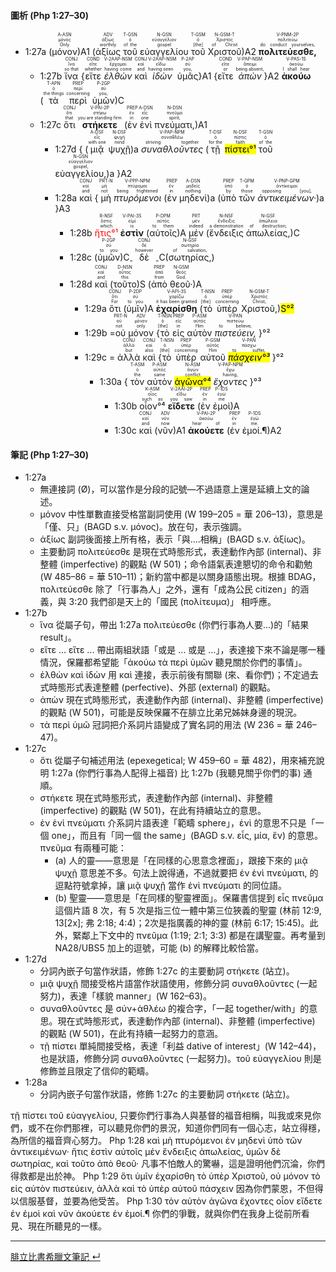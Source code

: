 #### 圖析 (Php 1:27–30)

- <rt>1:27a</rt> (<RUBY><ruby><ruby>μόνον<rt>Only</rt></ruby><rt>μόνος</rt></ruby><rt>A-ASN</rt></RUBY>)A1 (<RUBY><ruby><ruby>ἀξίως<rt>worthily</rt></ruby><rt>ἀξίως</rt></ruby><rt>ADV</rt></RUBY> <RUBY><ruby><ruby>τοῦ<rt>of the</rt></ruby><rt>ὁ</rt></ruby><rt>T-GSN</rt></RUBY> <RUBY><ruby><ruby>εὐαγγελίου<rt>gospel</rt></ruby><rt>εὐαγγέλιον</rt></ruby><rt>N-GSN</rt></RUBY> <RUBY><ruby><ruby>τοῦ<rt>[the]</rt></ruby><rt>ὁ</rt></ruby><rt>T-GSM</rt></RUBY> <RUBY><ruby><ruby>Χριστοῦ<rt>of Christ</rt></ruby><rt>Χριστός</rt></ruby><rt>N-GSM-T</rt></RUBY>)A2 <RUBY><ruby><ruby>**πολιτεύεσθε,**<rt>do conduct yourselves,</rt></ruby><rt>πολιτεύω</rt></ruby><rt>V-PNM-2P</rt></RUBY> 
	- <rt>1:27b</rt> <RUBY><ruby><ruby>ἵνα<rt>so that</rt></ruby><rt>ἵνα</rt></ruby><rt>CONJ</rt></RUBY> {<RUBY><ruby><ruby>εἴτε<rt>whether</rt></ruby><rt>εἴτε</rt></ruby><rt>COND</rt></RUBY> <RUBY><ruby><ruby>*ἐλθὼν*<rt>having come</rt></ruby><rt>ἔρχομαι</rt></ruby><rt>V-2AAP-NSM</rt></RUBY> <RUBY><ruby><ruby>καὶ<rt>and</rt></ruby><rt>καί</rt></ruby><rt>CONJ</rt></RUBY> <RUBY><ruby><ruby>*ἰδὼν*<rt>having seen</rt></ruby><rt>εἴδω</rt></ruby><rt>V-2AAP-NSM</rt></RUBY> <RUBY><ruby><ruby>ὑμᾶς<rt>you,</rt></ruby><rt>σύ</rt></ruby><rt>P-2AP</rt></RUBY>}A1 {<RUBY><ruby><ruby>εἴτε<rt>or</rt></ruby><rt>εἴτε</rt></ruby><rt>COND</rt></RUBY> <RUBY><ruby><ruby>*ἀπὼν*<rt>being absent,</rt></ruby><rt>ἄπειμι</rt></ruby><rt>V-PAP-NSM</rt></RUBY>}A2 <RUBY><ruby><ruby>**ἀκούω**<rt>I shall hear</rt></ruby><rt>ἀκούω</rt></ruby><rt>V-PAS-1S</rt></RUBY> (<RUBY><ruby><ruby>τὰ<rt>the things</rt></ruby><rt>ὁ</rt></ruby><rt>T-APN</rt></RUBY> <RUBY><ruby><ruby>περὶ<rt>concerning</rt></ruby><rt>περί</rt></ruby><rt>PREP</rt></RUBY> <RUBY><ruby><ruby>ὑμῶν<rt>you,</rt></ruby><rt>σύ</rt></ruby><rt>P-2GP</rt></RUBY>)C 
	- <rt>1:27c</rt> <RUBY><ruby><ruby>ὅτι<rt>that</rt></ruby><rt>ὅτι</rt></ruby><rt>CONJ</rt></RUBY> <RUBY><ruby><ruby>**στήκετε**<rt>you are standing firm</rt></ruby><rt>στήκω</rt></ruby><rt>V-PAI-2P</rt></RUBY> (<RUBY><ruby><ruby>ἐν<rt>in</rt></ruby><rt>ἐν</rt></ruby><rt>PREP</rt></RUBY> <RUBY><ruby><ruby>ἑνὶ<rt>one</rt></ruby><rt>εἷς</rt></ruby><rt>A-DSN</rt></RUBY> <RUBY><ruby><ruby>πνεύματι,<rt>spirit,</rt></ruby><rt>πνεῦμα</rt></ruby><rt>N-DSN</rt></RUBY>)A1
		- <rt>1:27d</rt> { <rt>(</rt><RUBY><ruby><ruby>μιᾷ<rt>with one</rt></ruby><rt>εἷς</rt></ruby><rt>A-DSF</rt></RUBY> <RUBY><ruby><ruby>ψυχῇ<rt>mind</rt></ruby><rt>ψυχή</rt></ruby><rt>N-DSF</rt></RUBY><rt>)a</rt> <RUBY><ruby><ruby>*συναθλοῦντες*<rt>striving together</rt></ruby><rt>συναθλέω</rt></ruby><rt>V-PAP-NPM</rt></RUBY> (<RUBY><ruby><ruby>τῇ<rt>for the</rt></ruby><rt>ὁ</rt></ruby><rt>T-DSF</rt></RUBY> <RUBY><ruby><ruby><mark>πίστει°¹</mark><rt>faith</rt></ruby><rt>πίστις</rt></ruby><rt>N-DSF</rt></RUBY> <RUBY><ruby><ruby>τοῦ<rt>of the</rt></ruby><rt>ὁ</rt></ruby><rt>T-GSN</rt></RUBY> <RUBY><ruby><ruby>εὐαγγελίου,<rt>gospel,</rt></ruby><rt>εὐαγγέλιον</rt></ruby><rt>N-GSN</rt></RUBY><rt>)a</rt> }A2
		-  <rt>1:28a</rt> <RUBY><ruby><ruby>καὶ<rt>and</rt></ruby><rt>καί</rt></ruby><rt>CONJ</rt></RUBY> { <RUBY><ruby><ruby>μὴ<rt>not</rt></ruby><rt>μή</rt></ruby><rt>PRT-N</rt></RUBY> <RUBY><ruby><ruby>*πτυρόμενοι*<rt>being frightened</rt></ruby><rt>πτύρομαι</rt></ruby><rt>V-PPP-NPM</rt></RUBY> <rt>(</rt><RUBY><ruby><ruby>ἐν<rt>in</rt></ruby><rt>ἐν</rt></ruby><rt>PREP</rt></RUBY> <RUBY><ruby><ruby>μηδενὶ<rt>nothing</rt></ruby><rt>μηδείς</rt></ruby><rt>A-DSN</rt></RUBY><rt>)a</rt> <rt>(</rt><RUBY><ruby><ruby>ὑπὸ<rt>by</rt></ruby><rt>ὑπό</rt></ruby><rt>PREP</rt></RUBY> <RUBY><ruby><ruby>τῶν<rt>those</rt></ruby><rt>ὁ</rt></ruby><rt>T-GPM</rt></RUBY> <RUBY><ruby><ruby>*ἀντικειμένων·*<rt>opposing [you],</rt></ruby><rt>ἀντίκειμαι</rt></ruby><rt>V-PNP-GPM</rt></RUBY><rt>)a</rt> }A3
			- <rt>1:28b</rt> <RUBY><ruby><ruby><font color='red'>ἥτις°¹</font><rt>which</rt></ruby><rt>ὅστις</rt></ruby><rt>R-NSF</rt></RUBY> <RUBY><ruby><ruby>**ἐστὶν**<rt>is</rt></ruby><rt>εἰμί</rt></ruby><rt>V-PAI-3S</rt></RUBY> (<RUBY><ruby><ruby>αὐτοῖς<rt>to them</rt></ruby><rt>αὐτός</rt></ruby><rt>P-DPM</rt></RUBY>)A <RUBY><ruby><ruby>μέν<rt>indeed</rt></ruby><rt>μέν</rt></ruby><rt>PRT</rt></RUBY> (<RUBY><ruby><ruby>ἔνδειξις<rt>a demonstration</rt></ruby><rt>ἔνδειξις</rt></ruby><rt>N-NSF</rt></RUBY> <RUBY><ruby><ruby>ἀπωλείας,<rt>of destruction;</rt></ruby><rt>ἀπώλεια</rt></ruby><rt>N-GSF</rt></RUBY>)C 
			- <rt>1:28c</rt> (<RUBY><ruby><ruby>ὑμῶν<rt>to you</rt></ruby><rt>σύ</rt></ruby><rt>P-2GP</rt></RUBY>)C<sub>-</sub> <RUBY><ruby><ruby>δὲ<rt>however</rt></ruby><rt>δέ</rt></ruby><rt>CONJ</rt></RUBY> <sub>-</sub>C(<RUBY><ruby><ruby>σωτηρίας,<rt>of salvation,</rt></ruby><rt>σωτηρία</rt></ruby><rt>N-GSF</rt></RUBY>)
			- <rt>1:28d</rt> <RUBY><ruby><ruby>καὶ<rt>and</rt></ruby><rt>καί</rt></ruby><rt>CONJ</rt></RUBY> (<RUBY><ruby><ruby>τοῦτο<rt>this</rt></ruby><rt>οὗτος</rt></ruby><rt>D-NSN</rt></RUBY>)S (<RUBY><ruby><ruby>ἀπὸ<rt>from</rt></ruby><rt>ἀπό</rt></ruby><rt>PREP</rt></RUBY> <RUBY><ruby><ruby>θεοῦ·<rt>God.</rt></ruby><rt>θεός</rt></ruby><rt>N-GSM</rt></RUBY>)A 
				- <rt>1:29a</rt> <RUBY><ruby><ruby>ὅτι<rt>For</rt></ruby><rt>ὅτι</rt></ruby><rt>CONJ</rt></RUBY> (<RUBY><ruby><ruby>ὑμῖν<rt>to you</rt></ruby><rt>σύ</rt></ruby><rt>P-2DP</rt></RUBY>)A <RUBY><ruby><ruby>**ἐχαρίσθη**<rt>it has been granted</rt></ruby><rt>χαρίζω</rt></ruby><rt>V-API-3S</rt></RUBY> (<RUBY><ruby><ruby>τὸ<rt>[the]</rt></ruby><rt>ὁ</rt></ruby><rt>T-NSN</rt></RUBY> <RUBY><ruby><ruby>ὑπὲρ<rt>concerning</rt></ruby><rt>ὑπέρ</rt></ruby><rt>PREP</rt></RUBY> <RUBY><ruby><ruby>Χριστοῦ,<rt>Christ,</rt></ruby><rt>Χριστός</rt></ruby><rt>N-GSM-T</rt></RUBY>)<mark>S°²</mark> 
				- <rt>1:29b</rt> =<RUBY><ruby><ruby>οὐ<rt>not</rt></ruby><rt>οὐ</rt></ruby><rt>PRT-N</rt></RUBY> <RUBY><ruby><ruby>μόνον<rt>only</rt></ruby><rt>μόνον</rt></ruby><rt>ADV</rt></RUBY> {<RUBY><ruby><ruby>τὸ<rt>[the]</rt></ruby><rt>ὁ</rt></ruby><rt>T-NSN</rt></RUBY> <RUBY><ruby><ruby>εἰς<rt>in</rt></ruby><rt>εἰς</rt></ruby><rt>PREP</rt></RUBY> <RUBY><ruby><ruby>αὐτὸν<rt>Him</rt></ruby><rt>αὐτός</rt></ruby><rt>P-ASM</rt></RUBY> <RUBY><ruby><ruby>*πιστεύειν,*<rt>to believe,</rt></ruby><rt>πιστεύω</rt></ruby><rt>V-PAN</rt></RUBY> }°²
				- <rt>1:29c</rt> = <RUBY><ruby><ruby>ἀλλὰ<rt>but</rt></ruby><rt>ἀλλά</rt></ruby><rt>CONJ</rt></RUBY> <RUBY><ruby><ruby>καὶ<rt>also</rt></ruby><rt>καί</rt></ruby><rt>CONJ</rt></RUBY> {<RUBY><ruby><ruby>τὸ<rt>[the]</rt></ruby><rt>ὁ</rt></ruby><rt>T-NSN</rt></RUBY> <RUBY><ruby><ruby>ὑπὲρ<rt>concerning</rt></ruby><rt>ὑπέρ</rt></ruby><rt>PREP</rt></RUBY> <RUBY><ruby><ruby>αὐτοῦ<rt>Him</rt></ruby><rt>αὐτός</rt></ruby><rt>P-GSM</rt></RUBY> <RUBY><ruby><ruby><mark>*πάσχειν°³*</mark><rt>to suffer,</rt></ruby><rt>πάσχω</rt></ruby><rt>V-PAN</rt></RUBY> }°²
					- <rt>1:30a</rt> { <RUBY><ruby><ruby>τὸν<rt>the</rt></ruby><rt>ὁ</rt></ruby><rt>T-ASM</rt></RUBY> <RUBY><ruby><ruby>αὐτὸν<rt>same</rt></ruby><rt>αὐτός</rt></ruby><rt>P-ASM</rt></RUBY> <RUBY><ruby><ruby><mark>ἀγῶνα°⁴</mark><rt>conflict</rt></ruby><rt>ἀγών</rt></ruby><rt>N-ASM</rt></RUBY> <RUBY><ruby><ruby>*ἔχοντες*<rt>having,</rt></ruby><rt>ἔχω</rt></ruby><rt>V-PAP-NPM</rt></RUBY> }°³ 
						- <rt>1:30b</rt> <RUBY><ruby><ruby>οἷον°⁴<rt>such as</rt></ruby><rt>οἷος</rt></ruby><rt>K-ASM</rt></RUBY> <RUBY><ruby><ruby>**εἴδετε**<rt>you saw</rt></ruby><rt>εἴδω</rt></ruby><rt>V-2AAI-2P</rt></RUBY> (<RUBY><ruby><ruby>ἐν<rt>in</rt></ruby><rt>ἐν</rt></ruby><rt>PREP</rt></RUBY> <RUBY><ruby><ruby>ἐμοὶ<rt>me</rt></ruby><rt>ἐγώ</rt></ruby><rt>P-1DS</rt></RUBY>)A
						- <rt>1:30c</rt>  <RUBY><ruby><ruby>καὶ<rt>and</rt></ruby><rt>καί</rt></ruby><rt>CONJ</rt></RUBY> (<RUBY><ruby><ruby>νῦν<rt>now</rt></ruby><rt>νῦν</rt></ruby><rt>ADV</rt></RUBY>)A1 <RUBY><ruby><ruby>**ἀκούετε**<rt>hear of</rt></ruby><rt>ἀκούω</rt></ruby><rt>V-PAI-2P</rt></RUBY> (<RUBY><ruby><ruby>ἐν<rt>in</rt></ruby><rt>ἐν</rt></ruby><rt>PREP</rt></RUBY> <RUBY><ruby><ruby>ἐμοί.¶<rt>me.</rt></ruby><rt>ἐγώ</rt></ruby><rt>P-1DS</rt></RUBY>)A2 




#### 筆記 (Php 1:27–30)
- 1:27a
	- 無連接詞 (Ø)，可以當作是分段的記號—不過語意上還是延續上文的論述。
	- μόνον 中性單數直接受格當副詞使用 (W 199–205 = 華 206–13)，意思是「僅、只」(BAGD s.v. μόνος)。放在句，表示強調。
	- ἀξίως 副詞後面接上所有格，表示「與....相稱」(BAGD s.v. ἀξίως)。
	- 主要動詞 πολιτεύεσθε 是現在式時態形式，表達動作內部 (internal)、非整體 (imperfective) 的觀點 (W 501)；命令語氣表達懇切的命令和勸勉 (W 485–86 = 華 510–11)；新約當中都是以關身語態出現。根據 BDAG，πολιτεύεσθε 除了「行事為人」之外，還有「成為公民 citizen」的涵義，與 3:20 我們卻是天上的「國民 (πολίτευμα)」 相呼應。
- 1:27b
	- ἵνα 從屬子句，帶出 1:27a πολιτεύεσθε (你們行事為人要...)的「結果 result」。
	- εἴτε ... εἴτε ... 帶出兩組狀語「或是 ... 或是 ...」，表達接下來不論是哪一種情況，保羅都希望能「ἀκούω τὰ περὶ ὑμῶν 聽見關於你們的事情」。
	- ἐλθὼν καὶ ἰδὼν 用 καὶ 連接，表示前後有關聯 (來、看你們)；不定過去式時態形式表達整體 (perfective)、外部 (external) 的觀點。
	- ἀπὼν 現在式時態形式，表達動作內部 (internal)、非整體 (imperfective) 的觀點 (W 501)，可能是反映保羅不在腓立比弟兄姊妹身邊的現況。
	- τὰ περὶ ὑμῶ 冠詞把介系詞片語變成了實名詞的用法 (W 236 = 華 246–47)。
- 1:27c
	- ὅτι 從屬子句補述用法 (epexegetical; W 459–60 = 華 482)，用來補充說明 1:27a (你們行事為人配得上福音) 比 1:27b (我聽見關乎你們的事) 通順。
	- στήκετε 現在式時態形式，表達動作內部 (internal)、非整體 (imperfective) 的觀點 (W 501)，在此有持續站立的意思。
	- ἐν ἑνὶ πνεύματι 介系詞片語表達「範疇 sphere」，ἑνὶ 的意思不只是「一個 one」，而且有「同一個 the same」(BAGD s.v. εἷς, μία, ἕν) 的意思。πνεῦμα 有兩種可能：
		- (a) 人的靈——意思是「在同樣的心思意念裡面」，跟接下來的  μιᾷ ψυχῇ 意思差不多。句法上說得通，不過就要把 ἐν ἑνὶ πνεύματι, 的逗點符號拿掉，讓 μιᾷ ψυχῇ 當作 ἑνὶ πνεύματι 的同位語。
		- (b) 聖靈——意思是「在同樣的聖靈裡面」。保羅書信提到 εἷς πνεῦμα 這個片語 8 次，有 5 次是指三位一體中第三位狹義的聖靈 (林前 12:9, 13[2x]; 弗 2:18; 4:4)；2次是指廣義的神的靈 (林前 6:17; 15:45)。此外，緊鄰上下文中的 πνεῦμα (1:19; 2:1; 3:3) 都是在講聖靈。再考量到 NA28/UBS5 加上的逗號，可能 (b) 的解釋比較恰當。
- 1:27d
	- 分詞內嵌子句當作狀語，修飾 1:27c 的主要動詞 στήκετε (站立)。
	- μιᾷ ψυχῇ 間接受格片語當作狀語使用，修飾分詞 συναθλοῦντες (一起努力)，表達「樣貌 manner」(W 162–63)。
	- συναθλοῦντες 是 σύν+ἀθλέω 的複合字，「一起 together/with」的意思。現在式時態形式，表達動作內部 (internal)、非整體 (imperfective) 的觀點 (W 501)，在此有持續一起努力的意涵。
	- τῇ πίστει 單純間接受格，表達「利益 dative of interest」(W 142–44)，也是狀語，修飾分詞 συναθλοῦντες (一起努力)。τοῦ εὐαγγελίου 則是修飾並且限定了信仰的範疇。
- 1:28a
	- 分詞內嵌子句當作狀語，修飾 1:27c 的主要動詞 στήκετε (站立)。





τῇ πίστει τοῦ εὐαγγελίου, 只要你們行事為人與基督的福音相稱，叫我或來見你們，或不在你們那裡，可以聽見你們的景況，知道你們同有一個心志，站立得穩，為所信的福音齊心努力。 Php 1:28 καὶ μὴ πτυρόμενοι ἐν μηδενὶ ὑπὸ τῶν ἀντικειμένων· ἥτις ἐστὶν αὐτοῖς μέν ἔνδειξις ἀπωλείας, ὑμῶν δὲ σωτηρίας, καὶ τοῦτο ἀπὸ θεοῦ· 凡事不怕敵人的驚嚇，這是證明他們沉淪，你們得救都是出於神。 Php 1:29 ὅτι ὑμῖν ἐχαρίσθη τὸ ὑπὲρ Χριστοῦ, οὐ μόνον τὸ εἰς αὐτὸν πιστεύειν, ἀλλὰ καὶ τὸ ὑπὲρ αὐτοῦ πάσχειν 因為你們蒙恩，不但得以信服基督，並要為他受苦。 Php 1:30 τὸν αὐτὸν ἀγῶνα ἔχοντες οἷον εἴδετε ἐν ἐμοὶ καὶ νῦν ἀκούετε ἐν ἐμοί.¶ 你們的爭戰，就與你們在我身上從前所看見、現在所聽見的一樣。 





---
[腓立比書希臘文筆記  ↵](Philippians-Notes.md)